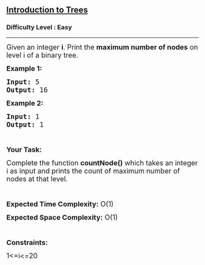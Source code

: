 <h2><a href="https://www.geeksforgeeks.org/problems/introduction-to-trees/1?page=1&status=unsolved&sortBy=accuracy">Introduction to Trees</a></h2><h3>Difficulty Level : Easy</h3><hr><div class="problems_problem_content__Xm_eO"><p><span style="font-size:18px">Given an integer <strong>i</strong>. Print the <strong>maximum number of nodes</strong> on level i of a binary tree.</span></p>

<p><strong><span style="font-size:18px">Example 1:</span></strong></p>

<pre><span style="font-size:18px"><strong>Input:</strong> 5</span>
<span style="font-size:18px"><strong>Output:</strong> 16</span></pre>

<p><strong><span style="font-size:18px">Example 2:</span></strong></p>

<pre><span style="font-size:18px"><strong>Input:</strong> 1</span>
<span style="font-size:18px"><strong>Output:</strong> 1</span></pre>

<p>&nbsp;</p>

<p><strong><span style="font-size:18px">Your Task:</span></strong></p>

<p><span style="font-size:18px">Complete the function <strong>countNode()</strong> which takes an integer i as input and prints the count of maximum number of nodes at that level.</span></p>

<p>&nbsp;</p>

<p><span style="font-size:18px"><strong>Expected Time Complexity:</strong> O(1)</span></p>

<p><span style="font-size:18px"><strong>Expected Space Complexity:</strong> O(1)</span></p>

<p>&nbsp;</p>

<p><strong><span style="font-size:18px">Constraints:</span></strong></p>

<p><span style="font-size:18px">1&lt;=i&lt;=20</span></p>

<p>&nbsp;</p>
</div>